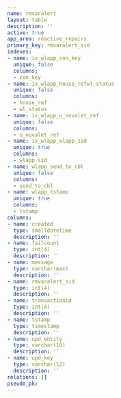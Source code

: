 ```yaml
---
name: rmvaralert
layout: table
description: ''
active: true
app_area: reactive_repairs
primary_key: rmvaralert_sid
indexes:
- name: ix_wlapp_con_key
  unique: false
  columns:
  - con_key
- name: ix_wlapp_house_refwl_status
  unique: false
  columns:
  - house_ref
  - wl_status
- name: ix_wlapp_u_novalet_ref
  unique: false
  columns:
  - u_novalet_ref
- name: ix_wlapp_wlapp_sid
  unique: true
  columns:
  - wlapp_sid
- name: wlapp_send_to_cbl
  unique: false
  columns:
  - send_to_cbl
- name: wlapp_tstamp
  unique: true
  columns:
  - tstamp
columns:
- name: created
  type: smalldatetime
  description: ''
- name: failcount
  type: int(4)
  description: ''
- name: message
  type: varchar(max)
  description: ''
- name: rmvaralert_sid
  type: int(4)
  description: ''
- name: transactionid
  type: int(4)
  description: ''
- name: tstamp
  type: timestamp
  description: ''
- name: upd_entity
  type: varchar(16)
  description: ''
- name: upd_key
  type: varchar(12)
  description: ''
relations: []
pseudo_pk: 
---
```


